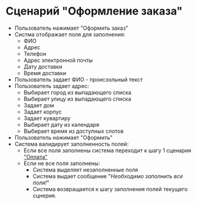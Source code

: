 # Сценарий "Оформление заказа"  
* Пользователь нажимает "Оформить заказ"  
* Систма отображает поля для заполнения:  
  * ФИО  
  * Адрес    
  * Телефон  
  * Адрес электронной почты  
  * Дату доставки  
  * Время доставки  
* Пользователь задает ФИО - происзольный текст  
* Пользователь задает адрес:  
  * Выбирает город из выпадающего списка  
  * Выбирает улицу из выпадающего списка  
  * Задает дом  
  * Задает корпус  
  * Задает кувартиру  
  * Выбирает дату из календаря  
  * Выбирает время из доступных слотов  
* Пользователь нажимает "Оформить"  
* Система валидирует заполненность полей:  
  * Если все поля заполнены система переходит к шагу 1 сценария ["Оплата"]()  
  * Если не все поля заполнены:  
    * Система выделяет незаполненные поля
    * Система выдает сообщение "*Необходимо заполнить все поля!*"  
    * Система возвращается к шагу заполнения полей текущего сцнерия.  